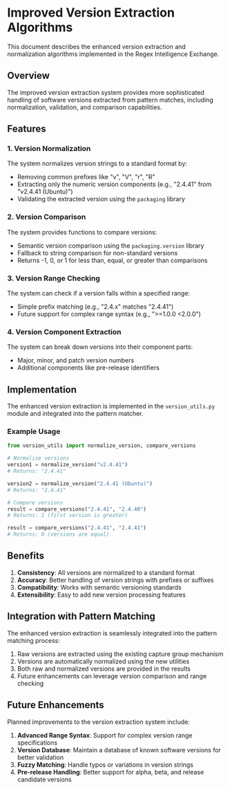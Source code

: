 # Improved Version Extraction Algorithms

This document describes the enhanced version extraction and normalization algorithms implemented in the Regex Intelligence Exchange.

## Overview

The improved version extraction system provides more sophisticated handling of software versions extracted from pattern matches, including normalization, validation, and comparison capabilities.

## Features

### 1. Version Normalization

The system normalizes version strings to a standard format by:

- Removing common prefixes like "v", "V", "r", "R"
- Extracting only the numeric version components (e.g., "2.4.41" from "v2.4.41 (Ubuntu)")
- Validating the extracted version using the `packaging` library

### 2. Version Comparison

The system provides functions to compare versions:

- Semantic version comparison using the `packaging.version` library
- Fallback to string comparison for non-standard versions
- Returns -1, 0, or 1 for less than, equal, or greater than comparisons

### 3. Version Range Checking

The system can check if a version falls within a specified range:

- Simple prefix matching (e.g., "2.4.x" matches "2.4.41")
- Future support for complex range syntax (e.g., ">=1.0.0 <2.0.0")

### 4. Version Component Extraction

The system can break down versions into their component parts:

- Major, minor, and patch version numbers
- Additional components like pre-release identifiers

## Implementation

The enhanced version extraction is implemented in the `version_utils.py` module and integrated into the pattern matcher.

### Example Usage

```python
from version_utils import normalize_version, compare_versions

# Normalize versions
version1 = normalize_version("v2.4.41")
# Returns: "2.4.41"

version2 = normalize_version("2.4.41 (Ubuntu)")
# Returns: "2.4.41"

# Compare versions
result = compare_versions("2.4.41", "2.4.40")
# Returns: 1 (first version is greater)

result = compare_versions("2.4.41", "2.4.41")
# Returns: 0 (versions are equal)
```

## Benefits

1. **Consistency**: All versions are normalized to a standard format
2. **Accuracy**: Better handling of version strings with prefixes or suffixes
3. **Compatibility**: Works with semantic versioning standards
4. **Extensibility**: Easy to add new version processing features

## Integration with Pattern Matching

The enhanced version extraction is seamlessly integrated into the pattern matching process:

1. Raw versions are extracted using the existing capture group mechanism
2. Versions are automatically normalized using the new utilities
3. Both raw and normalized versions are provided in the results
4. Future enhancements can leverage version comparison and range checking

## Future Enhancements

Planned improvements to the version extraction system include:

1. **Advanced Range Syntax**: Support for complex version range specifications
2. **Version Database**: Maintain a database of known software versions for better validation
3. **Fuzzy Matching**: Handle typos or variations in version strings
4. **Pre-release Handling**: Better support for alpha, beta, and release candidate versions